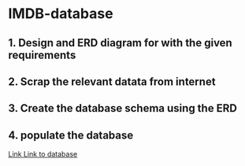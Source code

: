# IMDB-database
## 1. Design and ERD diagram for with the given requirements
## 2. Scrap the relevant datata from internet
## 3. Create the database schema using the ERD
## 4. populate the database

[Link Link to database](https://link-url-here.org)
